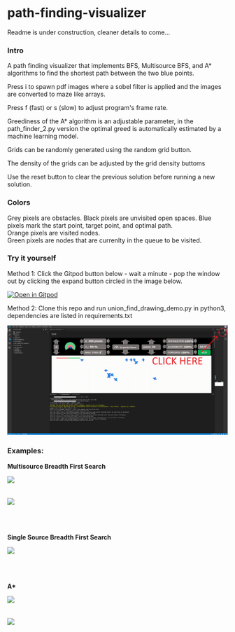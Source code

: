 # path-finding-visualizer

Readme is under construction, cleaner details to come...<br>

### Intro

A path finding visualizer that implements BFS, Multisource BFS, and A\* algorithms to find the shortest path between the two blue points.<br>

Press i to spawn pdf images where a sobel filter is applied and the images are converted to maze like arrays.<br>

Press f (fast) or s (slow) to adjust program's frame rate.<br>

Greediness of the A\* algorithm is an adjustable parameter, in the path_finder_2.py version the optimal greed is automatically estimated by a machine learning model.  <br>

Grids can be randomly generated using the random grid button.<br>

The density of the grids can be adjusted by the grid density buttoms<br>

Use the reset button to clear the previous solution before running a new solution.<br>

### Colors

Grey pixels are obstacles.
Black pixels are unvisited open spaces.
Blue pixels mark the start point, target point, and optimal path.<br>
Orange pixels are visited nodes.<br>
Green pixels are nodes that are currenlty in the queue to be visited.<br>

### Try it yourself

Method 1: Click the Gitpod button below - wait a minute - pop the window out by clicking the expand button circled in the image below.

[![Open in Gitpod](https://gitpod.io/button/open-in-gitpod.svg)](https://github.com/LPRowe/union-find-drawing-game)

Method 2: Clone this repo and run union_find_drawing_demo.py in python3, dependencies are listed in requirements.txt

<img src="./graphics/boid_pop.png">


### Examples:

<b>Multisource Breadth First Search</b>

<img src="./graphics/gif/mbfs_maze2.gif"><br><br>

<img src="./graphics/gif/mbfs_maze.gif"><br><br>

<br>

<b>Single Source Breadth First Search</b>

<img src="./graphics/gif/bfs_maze.gif"><br><br>

<br>

<b>A\*</b>

<img src="./graphics/gif/astar_maze.gif"><br><br>

<img src="./graphics/gif/astar_random.gif"><br><br>
